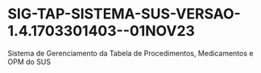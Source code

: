 # SIG-TAP-SISTEMA-SUS-VERSAO-1.4.1703301403--01NOV23

Sistema de Gerenciamento da Tabela de Procedimentos, Medicamentos e OPM do SUS

